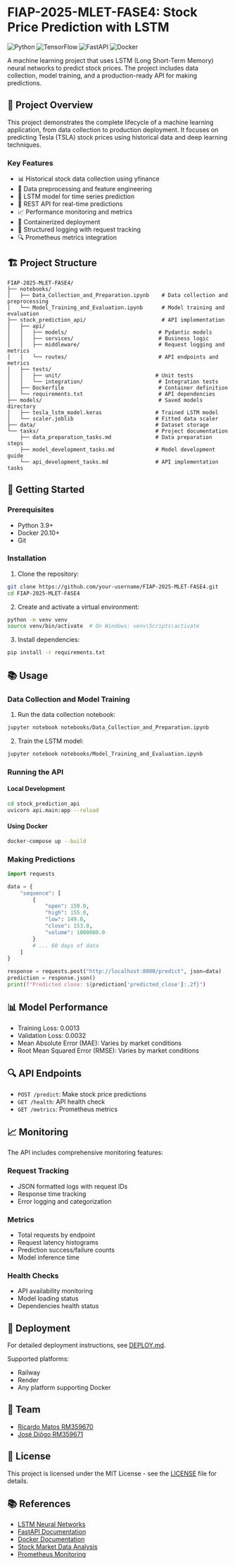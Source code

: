 # FIAP-2025-MLET-FASE4: Stock Price Prediction with LSTM

![Python](https://img.shields.io/badge/Python-3.9+-blue.svg)
![TensorFlow](https://img.shields.io/badge/TensorFlow-2.15.0-orange.svg)
![FastAPI](https://img.shields.io/badge/FastAPI-0.104.1-green.svg)
![Docker](https://img.shields.io/badge/Docker-20.10+-blue.svg)

A machine learning project that uses LSTM (Long Short-Term Memory) neural networks to predict stock prices. The project includes data collection, model training, and a production-ready API for making predictions.

## 🎯 Project Overview

This project demonstrates the complete lifecycle of a machine learning application, from data collection to production deployment. It focuses on predicting Tesla (TSLA) stock prices using historical data and deep learning techniques.

### Key Features

- 📊 Historical stock data collection using yfinance
- 🧮 Data preprocessing and feature engineering
- 🤖 LSTM model for time series prediction
- 🚀 REST API for real-time predictions
- 📈 Performance monitoring and metrics
- 🐳 Containerized deployment
- 📝 Structured logging with request tracking
- 🔍 Prometheus metrics integration

## 🏗️ Project Structure

```
FIAP-2025-MLET-FASE4/
├── notebooks/
│   ├── Data_Collection_and_Preparation.ipynb    # Data collection and preprocessing
│   └── Model_Training_and_Evaluation.ipynb      # Model training and evaluation
├── stock_prediction_api/                        # API implementation
│   ├── api/
│   │   ├── models/                             # Pydantic models
│   │   ├── services/                           # Business logic
│   │   ├── middleware/                         # Request logging and metrics
│   │   └── routes/                             # API endpoints and metrics
│   ├── tests/
│   │   ├── unit/                              # Unit tests
│   │   └── integration/                        # Integration tests
│   ├── Dockerfile                              # Container definition
│   └── requirements.txt                        # API dependencies
├── models/                                     # Saved models directory
│   ├── tesla_lstm_model.keras                 # Trained LSTM model
│   └── scaler.joblib                          # Fitted data scaler
├── data/                                      # Dataset storage
└── tasks/                                     # Project documentation
    ├── data_preparation_tasks.md              # Data preparation steps
    ├── model_development_tasks.md             # Model development guide
    └── api_development_tasks.md               # API implementation tasks
```

## 🚀 Getting Started

### Prerequisites

- Python 3.9+
- Docker 20.10+
- Git

### Installation

1. Clone the repository:
```bash
git clone https://github.com/your-username/FIAP-2025-MLET-FASE4.git
cd FIAP-2025-MLET-FASE4
```

2. Create and activate a virtual environment:
```bash
python -m venv venv
source venv/bin/activate  # On Windows: venv\Scripts\activate
```

3. Install dependencies:
```bash
pip install -r requirements.txt
```

## 📚 Usage

### Data Collection and Model Training

1. Run the data collection notebook:
```bash
jupyter notebook notebooks/Data_Collection_and_Preparation.ipynb
```

2. Train the LSTM model:
```bash
jupyter notebook notebooks/Model_Training_and_Evaluation.ipynb
```

### Running the API

#### Local Development

```bash
cd stock_prediction_api
uvicorn api.main:app --reload
```

#### Using Docker

```bash
docker-compose up --build
```

### Making Predictions

```python
import requests

data = {
    "sequence": [
        {
            "open": 150.0,
            "high": 155.0,
            "low": 149.0,
            "close": 153.0,
            "volume": 1000000.0
        }
        # ... 60 days of data
    ]
}

response = requests.post("http://localhost:8000/predict", json=data)
prediction = response.json()
print(f"Predicted close: ${prediction['predicted_close']:.2f}")
```

## 📊 Model Performance

- Training Loss: 0.0013
- Validation Loss: 0.0032
- Mean Absolute Error (MAE): Varies by market conditions
- Root Mean Squared Error (RMSE): Varies by market conditions

## 🔍 API Endpoints

- `POST /predict`: Make stock price predictions
- `GET /health`: API health check
- `GET /metrics`: Prometheus metrics

## 📈 Monitoring

The API includes comprehensive monitoring features:

### Request Tracking
- JSON formatted logs with request IDs
- Response time tracking
- Error logging and categorization

### Metrics
- Total requests by endpoint
- Request latency histograms
- Prediction success/failure counts
- Model inference time

### Health Checks
- API availability monitoring
- Model loading status
- Dependencies health status

## 🚢 Deployment

For detailed deployment instructions, see [DEPLOY.md](DEPLOY.md).

Supported platforms:
- Railway
- Render
- Any platform supporting Docker

## 👥 Team

* [Ricardo Matos RM359670](https://www.linkedin.com/in/ricardo-matos-mobile-dev/)
* [José Diôgo RM359671](https://www.linkedin.com/in/jozediogo/)

## 📄 License

This project is licensed under the MIT License - see the [LICENSE](LICENSE) file for details.

## 📚 References

- [LSTM Neural Networks](https://www.tensorflow.org/tutorials/structured_data/time_series)
- [FastAPI Documentation](https://fastapi.tiangolo.com/)
- [Docker Documentation](https://docs.docker.com/)
- [Stock Market Data Analysis](https://www.investopedia.com/terms/t/technical-analysis-of-stocks-and-trends.asp)
- [Prometheus Monitoring](https://prometheus.io/docs/introduction/overview/) 